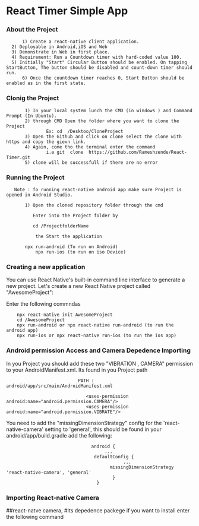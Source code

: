 # React Timer Simple App


### About the Project
          


          1) Create a react-native client application. 
	  2) Deployable in Android,iOS and Web
	  3) Demonstrate in Web in first place.
	  4) Requirement: Run a Countdown timer with hard-coded value 100.
	  5) Initially "Start" Circular Button should be enabled. On tapping StartButton, The button should be disabled and count-down timer should run. 
          6) Once the countdown timer reaches 0, Start Button should be enabled as in the first state.
	  

### Clonig the Project
          
           1) In your local system lunch the CMD (in windows ) and Command Prompt (In Ubuntu). 
           2) through CMD Open the folder where you want to clone the Project 
                   Ex: cd  /Desktoo/CloneProject
           3) Open the Github and click on clone select the clone with https and copy the gievn link. 
           4) Again, come tho the terminal enter the command 
                   i.e git  clone  https://github.com/Rameshzende/React-Timer.git
           5) clone will be successfull if there are no error  

### Running the Project 
            
	   Note : fo running react-native android app make sure Project is opened in Android Studio. 
           
           1) Open the cloned repository folder through the cmd 
               
              Enter into the Project folder by 
                      
		      cd /ProjectfolderName
               
               the Start the application           
               
	       npx run-android (To run on Android)
               npx run-ios (to run on iso Device)

### Creating a new application

You can use React Native's built-in command line interface to generate a new project. Let's create a new React Native project called "AwesomeProject":

Enter the following commndas 
                     
        npx react-native init AwesomeProject
        cd /AwesomeProject 
        npx run-android or npx react-native run-android (to run the android app)
        npx run-ios or npx react-native run-ios (to run the ios app)

### Android permission Access and Camera Depedence Importing 

In you Project you should add these two  "VIBRATION , CAMERA"  permission to your AndroidManifest.xml. Its found in you Project path 
         
	                           PATH : android/app/src/main/AndroidManifest.xml 
                                   
                                  <uses-permission android:name="android.permission.CAMERA"/>
                                  <uses-permission android:name="android.permission.VIBRATE"/>



You need to add the "missingDimensionStrategy" config for the 'react-native-camera' setting to 'general', this should be found in your android/app/build.gradle add the following:


                                    android {
                                         ...
                                     defaultConfig {
                                                ...
                                           missingDimensionStrategy 'react-native-camera', 'general'
                                            }
                                      }
            

### Importing React-native Camera 
    
##react-natve camera,  #Its depedence packege if you want to install enter the following command 
